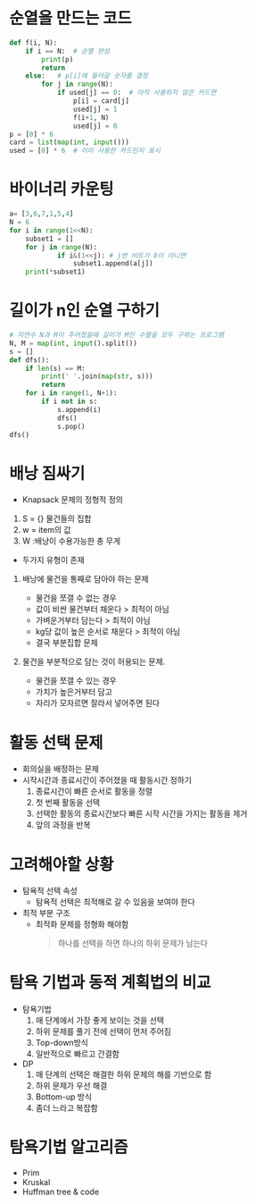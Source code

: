 # 순열을 만드는 코드
```python
def f(i, N):
    if i == N:  # 순열 완성
        print(p)
        return
    else:   # p[i]에 들어갈 숫자를 결정
        for j in range(N):
            if used[j] == 0:  # 아직 사용하지 않은 카드면
                p[i] = card[j]
                used[j] = 1
                f(i+1, N)
                used[j] = 0
p = [0] * 6
card = list(map(int, input()))
used = [0] * 6  # 이미 사용한 카드인지 표시
```
# 바이너리 카운팅
```python
a= [3,6,7,1,5,4]
N = 6
for i in range(1<<N):
    subset1 = []
    for j in range(N):
            if i&(1<<j): # j번 비트가 0이 아니면
                subset1.append(a[j])
    print(*subset1)
```
# 길이가 n인 순열 구하기
```python
# 자연수 N과 M이 주어졌을때 길이가 M인 수열을 모두 구하는 프로그램
N, M = map(int, input().split())
s = []
def dfs():
    if len(s) == M:
        print(' '.join(map(str, s)))
        return
    for i in range(1, N+1):
        if i not in s:
            s.append(i)
            dfs()
            s.pop()
dfs()

```

# 배낭 짐싸기
- Knapsack 문제의 정형적 정의
1. S = {} 물건들의 집합
2. w = item의 값
3. W :배낭이 수용가능한 총 무게
- 두가지 유형이 존재
1. 배낭에 물건을 통째로 담아야 하는 문제
    - 물건을 쪼갤 수 없는 경우
    - 값이 비싼 물건부터 채운다 > 최적이 아님
    - 가벼운거부터 담는다 > 최적이 아님
    - kg당 값이 높은 순서로 채운다 > 최적이 아님
    - 결국 부분집합 문제    

2. 물건을 부분적으로 담는 것이 허용되는 문제.
    - 물건을 쪼갤 수 있는 경우
    - 가치가 높은거부터 담고
    - 자리가 모자르면 잘라서 넣어주면 된다
    
# 활동 선택 문제
- 회의실을 배정하는 문제
- 시작시간과 종료시간이 주어졌을 때 활동시간 정하기
    1. 종료시간이 빠른 순서로 활동을 정렬
    2. 첫 번째 활동을 선택
    3. 선택한 활동의 종료시간보다 빠른 시작 시간을 가지는 활동을 제거
    4. 앞의 과정을 반복
    
# 고려해야할 상황
- 탐욕적 선택 속성
    - 탐욕적 선택은 최적해로 갈 수 있음을 보여야 한다
- 최적 부분 구조
  - 최적화 문제를 정형화 해야함
    > 하나를 선택을 하면 하나의 하위 문제가 남는다
    > 
# 탐욕 기법과 동적 계획법의 비교
- 탐욕기법
    1. 매 단계에서 가장 좋게 보이는 것을 선택
    2. 하위 문제를 풀기 전에 선택이 먼저 주어짐
    3. Top-down방식
    4. 일반적으로 빠르고 간결함
- DP
    1. 매 단계의 선택은 해결한 하위 문제의 해를 기반으로 함
    2. 하위 문제가 우선 해결
    3. Bottom-up 방식
    4. 좀더 느라고 복잡함
    
# 탐욕기법 알고리즘
- Prim
- Kruskal
- Huffman tree & code